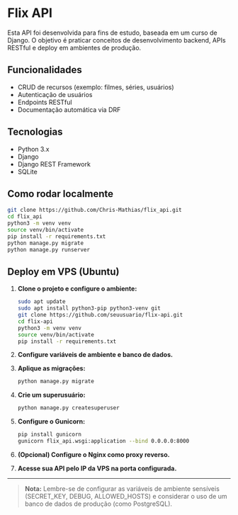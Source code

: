 # Flix API

Esta API foi desenvolvida para fins de estudo, baseada em um curso de Django. O objetivo é praticar conceitos de desenvolvimento backend, APIs RESTful e deploy em ambientes de produção.

## Funcionalidades

- CRUD de recursos (exemplo: filmes, séries, usuários)
- Autenticação de usuários
- Endpoints RESTful
- Documentação automática via DRF

## Tecnologias

- Python 3.x
- Django
- Django REST Framework
- SQLite

## Como rodar localmente

```bash
git clone https://github.com/Chris-Mathias/flix_api.git
cd flix_api
python3 -m venv venv
source venv/bin/activate
pip install -r requirements.txt
python manage.py migrate
python manage.py runserver
```

## Deploy em VPS (Ubuntu)

1. **Clone o projeto e configure o ambiente:**
    ```bash
    sudo apt update
    sudo apt install python3-pip python3-venv git
    git clone https://github.com/seuusuario/flix-api.git
    cd flix-api
    python3 -m venv venv
    source venv/bin/activate
    pip install -r requirements.txt
    ```

2. **Configure variáveis de ambiente e banco de dados.**

3. **Aplique as migrações:**
    ```bash
    python manage.py migrate
    ```

4. **Crie um superusuário:**
    ```bash
    python manage.py createsuperuser
    ```

5. **Configure o Gunicorn:**
    ```bash
    pip install gunicorn
    gunicorn flix_api.wsgi:application --bind 0.0.0.0:8000
    ```

6. **(Opcional) Configure o Nginx como proxy reverso.**

7. **Acesse sua API pelo IP da VPS na porta configurada.**

---

> **Nota:** Lembre-se de configurar as variáveis de ambiente sensíveis (SECRET_KEY, DEBUG, ALLOWED_HOSTS) e considerar o uso de um banco de dados de produção (como PostgreSQL).
